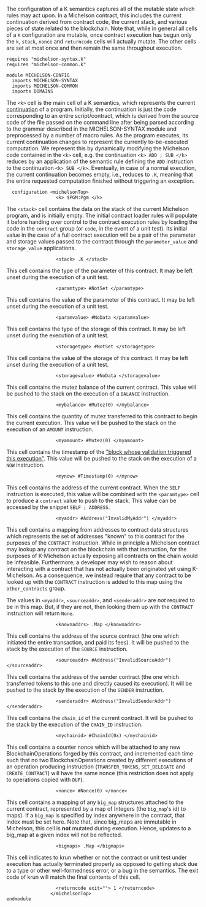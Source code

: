 The configuration of a K semantics captures all of the mutable state which rules may act upon.  In a Michelson contract, this includes the current continuation derived from contract code, the current stack, and various pieces of state related to the blockchain.  Note that, while in general all cells of a `K` configuration are mutable, once contract execution has begun only the `k`, `stack`, `nonce` and `returncode` cells will actually mutate.  The other cells are set at most once and then remain the same throughout execution.

```k
requires "michelson-syntax.k"
requires "michelson-common.k"

module MICHELSON-CONFIG
  imports MICHELSON-SYNTAX
  imports MICHELSON-COMMON
  imports DOMAINS
```

The `<k>` cell is the main cell of a K semantics, which represents the current [continuation](https://en.wikipedia.org/wiki/Continuation) of a program.
Initially, the continuation is just the code corresponding to an entire script/contract, which is derived from the source code of the file passed on the command line after being parsed according to the grammar described in the MICHELSON-SYNTAX module and preprocessed by a number of macro rules.
As the program executes, its current continuation changes to represent the currently to-be-executed computation.
We represent this by dynamically modifying the Michelson code contained in the `<k>` cell, e.g. the continuation `<k> ADD ; SUB </k>` reduces by an application of the semantic rule defining the `ADD` instruction to the continuation `<k> SUB </k>`.
Eventually, in case of a normal execution, the current continuation becomes empty, i.e., reduces to `.K`, meaning that the entire requested computation finished without triggering an exception.

```k
  configuration <michelsonTop>
                  <k> $PGM:Pgm </k>
```

The `<stack>` cell contains the data on the stack of the current Michelson program, and is initially empty.  The initial contract loader rules will populate it before handing over control to the contract execution rules by loading the code in the `contract` group (or `code`, in the event of a unit test).  Its initial value in the case of a full contract execution will be a pair of the parameter and storage values passed to the contract through the `parameter_value` and `storage_value` applications.

```k
                  <stack> .K </stack>
```

This cell contains the type of the parameter of this contract.  It may be left unset during the execution of a unit test.

```k
                  <paramtype> #NotSet </paramtype>
```

This cell contains the value of the parameter of this contract.  It may be left unset during the execution of a unit test.

```k
                  <paramvalue> #NoData </paramvalue>
```

This cell contains the type of the storage of this contract.  It may be left unset during the execution of a unit test.


```k
                  <storagetype> #NotSet </storagetype>
```

This cell contains the value of the storage of this contract.  It may be left unset during the execution of a unit test.


```k
                  <storagevalue> #NoData </storagevalue>
```

This cell contains the mutez balance of the current contract.  This value will be pushed to the stack on the execution of a `BALANCE` instruction.

```k
                  <mybalance> #Mutez(0) </mybalance>
```

This cell contains the quantity of mutez transferred to this contract to begin the current execution.  This value will be pushed to the stack on the execution of an `AMOUNT` instruction.

```k
                  <myamount> #Mutez(0) </myamount>
```

This cell contains the timestamp of the ["block whose validation triggered this execution"](https://tezos.gitlab.io/whitedoc/michelson.html).  This value will be pushed to the stack on the execution of a `NOW` instruction.

```k
                  <mynow> #Timestamp(0) </mynow>
```

This cell contains the address of the current contract.  When the `SELF` instruction is executed, this value will be combined with the `<paramtype>` cell to produce a `contract` value to push to the stack.  This value can be accessed by the snippet `SELF ; ADDRESS`.

[//]: # (Note that next proposal will probably add a SELF_ADDRESS instruction for this: https://gitlab.com/cryptiumlabs/tezos/-/merge_requests/75)

```k
                  <myaddr> #Address("InvalidMyAddr") </myaddr>
```

This cell contains a mapping from addresses to contract data structures which represents the set of addresses "known" to this contract for the purposes of the `CONTRACT` instruction.  While in principle a Michelson contract may lookup any contract on the blockchain with that instruction, for the purposes of K-Michelson actually exposing all contracts on the chain would be infeasible.  Furthermore, a developer may wish to reason about interacting with a contract that has not actually been originated yet using K-Michelson.  As a consequence, we instead require that any contract to be looked up with the `CONTRACT` instruction is added to this map using the `other_contracts` group.

The values in `<myaddr>`, `<sourceaddr>`, and `<senderaddr>` are *not* required to be in this map. But, if they are not, then looking them up with the `CONTRACT` instruction will return `None`.

```k
                  <knownaddrs> .Map </knownaddrs>
```

This cell contains the address of the source contract (the one which initiated the entire transaction, and paid its fees).  It will be pushed to the stack by the execution of the `SOURCE` instruction.

```k
                  <sourceaddr> #Address("InvalidSourceAddr") </sourceaddr>
```

This cell contains the address of the sender contract (the one which transferred tokens to this one and directly caused its execution).  It will be pushed to the stack by the execution of the `SENDER` instruction.


```k
                  <senderaddr> #Address("InvalidSenderAddr") </senderaddr>
```

This cell contains the `chain_id` of the current contract.  It will be pushed to the stack by the execution of the `CHAIN_ID` instruction.

```k
                  <mychainid> #ChainId(0x) </mychainid>
```

This cell contains a counter nonce which will be attached to any new BlockchainOperations forged by this contract, and incremented each time such that no two BlockchainOperations created by different executions of an operation producing instruction (`TRANSFER_TOKENS`, `SET_DELEGATE` and `CREATE_CONTRACT`) will have the same nonce (this restriction does not apply to operations copied with `DUP`).

```k
                  <nonce> #Nonce(0) </nonce>
```

This cell contains a mapping of any `big_map` structures attached to the current contract, represented by a map of Integers (the `big_map`'s id) to maps).  If a `big_map` is specified by index anywhere in the contract, that index must be set here.  Note that, since big\_maps are immutable in Michelson, this cell is **not** mutated during execution.  Hence, updates to a big\_map at a given index will not be reflected.

[//]: # (I find it a bit strange to say that big_map are immutable; the purpose of the UPDATE instruction is really to update the big_map; it is however true that the big_map is not updated during the execution but right after execution.)

```k
                  <bigmaps> .Map </bigmaps>
```

This cell indicates to krun whether or not the contract or unit test under execution has actually terminated properly as opposed to getting stuck due to a type or other well-formedness error, or a bug in the semantics.  The exit code of krun will match the final contents of this cell.

```k
                  <returncode exit=""> 1 </returncode>
                </michelsonTop>
endmodule
```
